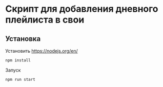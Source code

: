 # Скрипт для добавления дневного плейлиста в свои

## Установка

Установить https://nodejs.org/en/

```bash
npm install
```

Запуск

```bash
npm run start
```
